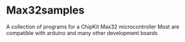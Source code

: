 # Max32samples
A collection of programs for a ChipKit Max32 microcontroller
Most are compatible with arduino and many other development boards

